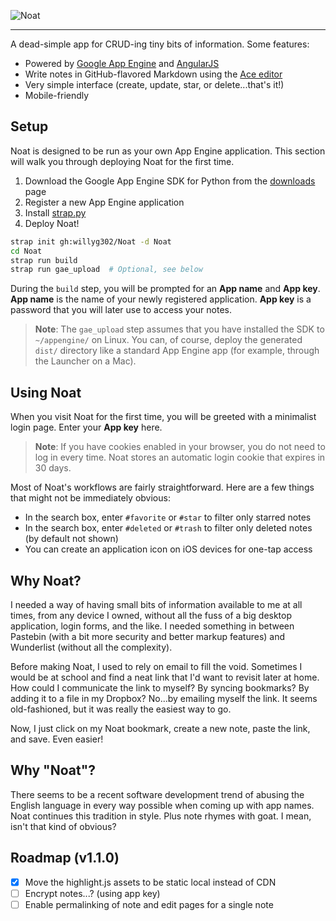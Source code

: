 ![Noat](https://raw.github.com/willyg302/Noat/master/media/noat-logo-922.png "Wally Says Hi!")

---

A dead-simple app for CRUD-ing tiny bits of information. Some features:

- Powered by [Google App Engine](https://developers.google.com/appengine/) and [AngularJS](https://angularjs.org/)
- Write notes in GitHub-flavored Markdown using the [Ace editor](http://ace.c9.io/#nav=about)
- Very simple interface (create, update, star, or delete...that's it!)
- Mobile-friendly

## Setup

Noat is designed to be run as your own App Engine application. This section will walk you through deploying Noat for the first time.

1. Download the Google App Engine SDK for Python from the [downloads](https://developers.google.com/appengine/downloads) page
2. Register a new App Engine application
3. Install [strap.py](https://github.com/willyg302/strap.py)
4. Deploy Noat!

```bash
strap init gh:willyg302/Noat -d Noat
cd Noat
strap run build
strap run gae_upload  # Optional, see below
```

During the `build` step, you will be prompted for an **App name** and **App key**. **App name** is the name of your newly registered application. **App key** is a password that you will later use to access your notes.

> **Note**: The `gae_upload` step assumes that you have installed the SDK to `~/appengine/` on Linux. You can, of course, deploy the generated `dist/` directory like a standard App Engine app (for example, through the Launcher on a Mac).

## Using Noat

When you visit Noat for the first time, you will be greeted with a minimalist login page. Enter your **App key** here.

> **Note**: If you have cookies enabled in your browser, you do not need to log in every time. Noat stores an automatic login cookie that expires in 30 days.

Most of Noat's workflows are fairly straightforward. Here are a few things that might not be immediately obvious:

- In the search box, enter `#favorite` or `#star` to filter only starred notes
- In the search box, enter `#deleted` or `#trash` to filter only deleted notes (by default not shown)
- You can create an application icon on iOS devices for one-tap access

## Why Noat?

I needed a way of having small bits of information available to me at all times, from any device I owned, without all the fuss of a big desktop application, login forms, and the like. I needed something in between Pastebin (with a bit more security and better markup features) and Wunderlist (without all the complexity).

Before making Noat, I used to rely on email to fill the void. Sometimes I would be at school and find a neat link that I'd want to revisit later at home. How could I communicate the link to myself? By syncing bookmarks? By adding it to a file in my Dropbox? No...by emailing myself the link. It seems old-fashioned, but it was really the easiest way to go.

Now, I just click on my Noat bookmark, create a new note, paste the link, and save. Even easier!

## Why "Noat"?

There seems to be a recent software development trend of abusing the English language in every way possible when coming up with app names. Noat continues this tradition in style. Plus note rhymes with goat. I mean, isn't that kind of obvious?

## Roadmap (v1.1.0)

- [x] Move the highlight.js assets to be static local instead of CDN
- [ ] Encrypt notes...? (using app key)
- [ ] Enable permalinking of note and edit pages for a single note
